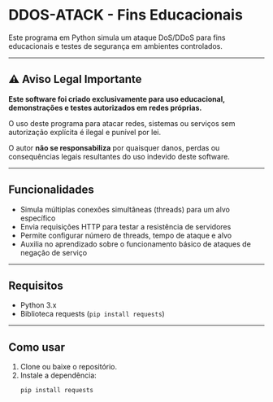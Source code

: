# DDOS-ATACK - Fins Educacionais

Este programa em Python simula um ataque DoS/DDoS para fins educacionais e testes de segurança em ambientes controlados.

---

## ⚠️ Aviso Legal Importante

**Este software foi criado exclusivamente para uso educacional, demonstrações e testes autorizados em redes próprias.**

O uso deste programa para atacar redes, sistemas ou serviços sem autorização explícita é ilegal e punível por lei.

O autor **não se responsabiliza** por quaisquer danos, perdas ou consequências legais resultantes do uso indevido deste software.

---

## Funcionalidades

- Simula múltiplas conexões simultâneas (threads) para um alvo específico
- Envia requisições HTTP para testar a resistência de servidores
- Permite configurar número de threads, tempo de ataque e alvo
- Auxilia no aprendizado sobre o funcionamento básico de ataques de negação de serviço

---

## Requisitos

- Python 3.x
- Biblioteca requests (`pip install requests`)

---

## Como usar

1. Clone ou baixe o repositório.
2. Instale a dependência:
   ```bash
   pip install requests
